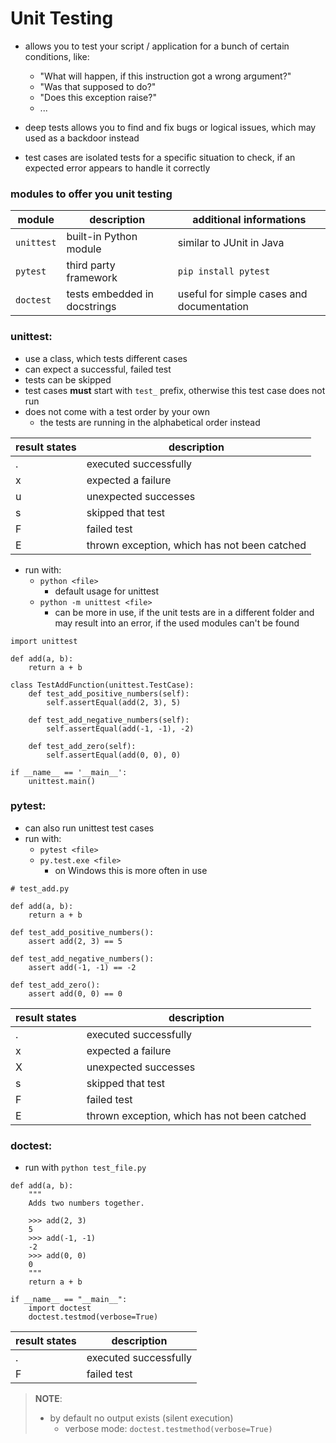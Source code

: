 #   Unit Testing

-   allows you to test your script / application for a bunch of certain conditions, like:
    -   "What will happen, if this instruction got a wrong argument?"
    -   "Was that supposed to do?"
    -   "Does this exception raise?"
    -   ...

-   deep tests allows you to find and fix bugs or logical issues, which may used as a backdoor instead
-   test cases are isolated tests for a specific situation to check, if an expected error appears to handle it correctly

###  modules to offer you unit testing

| module | description | additional informations |
| - | - | - |
| `unittest` | built-in Python module | similar to JUnit in Java |
| `pytest` | third party framework | `pip install pytest` |
| `doctest` | tests embedded in docstrings | useful for simple cases and documentation |

###    unittest:
-   use a class, which tests different cases
-   can expect a successful, failed test
-   tests can be skipped
-   test cases **must** start with `test_` prefix, otherwise this test case does not run
-   does not come with a test order by your own
    -   the tests are running in the alphabetical order instead

| result states | description |
| - | - |
| .	| executed successfully |
| x	| expected a failure |
| u	| unexpected successes |
| s | skipped that test |
| F	| failed test |
| E | thrown exception, which has not been catched |

-   run with:
    -   `python <file>`
        -   default usage for unittest
    -   `python -m unittest <file>`
        -   can be more in use, if the unit tests are in a different folder and may result into an error, if the used modules can't be found
```
import unittest

def add(a, b):
    return a + b

class TestAddFunction(unittest.TestCase):
    def test_add_positive_numbers(self):
        self.assertEqual(add(2, 3), 5)

    def test_add_negative_numbers(self):
        self.assertEqual(add(-1, -1), -2)

    def test_add_zero(self):
        self.assertEqual(add(0, 0), 0)

if __name__ == '__main__':
    unittest.main()
```

### pytest:
-   can also run unittest test cases
-   run with:
    -   `pytest <file>`
    -   `py.test.exe <file>`
        -   on Windows this is more often in use

```
# test_add.py

def add(a, b):
    return a + b

def test_add_positive_numbers():
    assert add(2, 3) == 5

def test_add_negative_numbers():
    assert add(-1, -1) == -2

def test_add_zero():
    assert add(0, 0) == 0
```

| result states | description |
| - | - |
| .	| executed successfully |
| x	| expected a failure |
| X	| unexpected successes |
| s | skipped that test |
| F	| failed test |
| E | thrown exception, which has not been catched |


### doctest:
-   run with `python test_file.py`

```
def add(a, b):
    """
    Adds two numbers together.

    >>> add(2, 3)
    5
    >>> add(-1, -1)
    -2
    >>> add(0, 0)
    0
    """
    return a + b

if __name__ == "__main__":
    import doctest
    doctest.testmod(verbose=True)
```

| result states | description |
| - | - |
| .	| executed successfully |
| F	| failed test |

>   **NOTE**:
>   -   by default no output exists (silent execution)
>       -   verbose mode: `doctest.testmethod(verbose=True)`